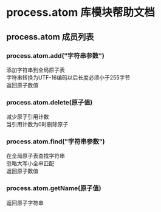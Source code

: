 # process.atom 库模块帮助文档

<a id="process.atom"></a>
## process.atom 成员列表


<a id="process.atom.add"></a>
### process.atom.add("字符串参数") 
 添加字符串到全局原子表  
字符串转换为UTF-16编码以后长度必须小于255字节  
返回原子数值

<a id="process.atom.delete"></a>
### process.atom.delete(原子值) 
 减少原子引用计数  
当引用计数为0时删除原子

<a id="process.atom.find"></a>
### process.atom.find("字符串参数") 
 在全局原子表查找字符串  
忽略大写小全串匹配  
返回原子数值

<a id="process.atom.getName"></a>
### process.atom.getName(原子值) 
 返回原子字符串
